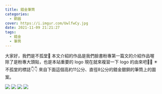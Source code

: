 ```yaml
---
title: 錯金筆筒
categories:
  - 銅器
cover: https://i.imgur.com/UwlfwCy.jpg
date: 2021-11-09 21:21:27
tags:
  - 錯金
  - 筆筒
---
```


大家好，我們是不孤堂🧚
本文介紹的作品是我們臉書粉專第一篇文的介紹作品喔
除了是粉專大頭貼，也是本站重要的 logo
現在就來複習一下 logo 的由來吧🤟🤟
✴️不孤堂的標誌👇👇
來自下面這個高約11公分、直徑8公分的錯金銀銅的筆筒上的圖案。

![](https://i.imgur.com/pLaE8tc.jpg)
![](https://i.imgur.com/zHP4qxo.jpg)
![](https://i.imgur.com/UwlfwCy.jpg)
![](https://i.imgur.com/tYdxwqC.jpg)
